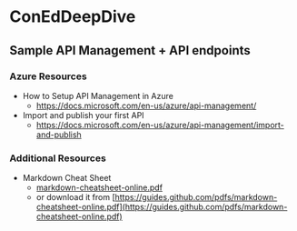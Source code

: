 # ConEdDeepDive
## Sample API Management + API endpoints

### Azure Resources

* How to Setup API Management in Azure
    * https://docs.microsoft.com/en-us/azure/api-management/
* Import and publish your first API
    * https://docs.microsoft.com/en-us/azure/api-management/import-and-publish


### Additional Resources
* Markdown Cheat Sheet
    * [markdown-cheatsheet-online.pdf](markdown-cheatsheet-online.pdf)
    * or download it from [https://guides.github.com/pdfs/markdown-cheatsheet-online.pdf](https://guides.github.com/pdfs/markdown-cheatsheet-online.pdf)
